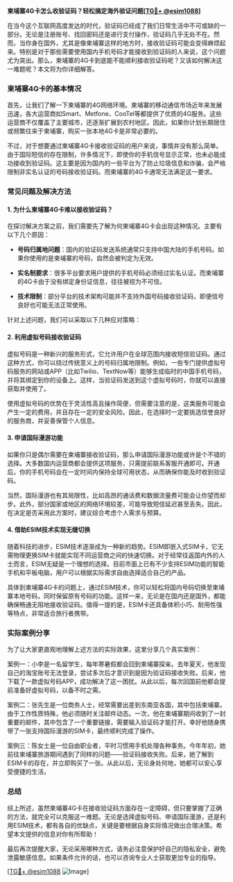 **柬埔寨4G卡怎么收验证码？轻松搞定海外验证问题[[TG💪+ @esim1088](https://t.me/s/esim1088)]**

在当今这个互联网高度发达的时代，验证码已经成了我们日常生活中不可或缺的一部分。无论是注册账号、找回密码还是进行支付操作，验证码几乎无处不在。然而，当你身在国外，尤其是像柬埔寨这样的地方时，接收验证码可能会变得麻烦起来。特别是对于那些需要使用国内手机号码才能接收到验证码的人来说，这个问题尤为突出。那么，柬埔寨的4G卡到底能不能顺利接收验证码呢？又该如何解决这一难题呢？本文将为你详细解答。

### 柬埔寨4G卡的基本情况

首先，让我们了解一下柬埔寨的4G网络环境。柬埔寨的移动通信市场近年来发展迅速，各大运营商如Smart、Metfone、CooTel等都提供了优质的4G服务。这些运营商不仅覆盖了主要城市，还逐渐扩展到农村地区。因此，如果你计划长期居住或频繁往来于柬埔寨，购买一张本地4G卡是非常必要的。

不过，对于想要通过柬埔寨4G卡接收验证码的用户来说，事情并没有那么简单。由于国际短信的存在限制，许多情况下，即使你的手机信号显示正常，也未必能成功接收到验证码。这主要是因为国内的一些平台为了防止垃圾信息和诈骗，会严格限制非实名认证的号码接收验证码。而柬埔寨的4G卡通常无法满足这一要求。

### 常见问题及解决方法

#### 1. **为什么柬埔寨4G卡难以接收验证码？**

在探讨解决方案之前，我们需要先了解为何柬埔寨4G卡会出现这种情况。主要有以下几个原因：

- **号码归属地问题**：国内的验证码发送系统通常只支持中国大陆的手机号码。如果你使用的是柬埔寨的号码，自然会被判定为无效。
  
- **实名制要求**：很多平台要求用户提供的手机号码必须经过实名认证。而柬埔寨的4G卡由于没有绑定身份证信息，往往被视为不可信。

- **技术限制**：部分平台的技术架构可能并不支持外国号码接收验证码，即便信号良好也可能无法正常使用。

针对上述问题，我们可以采取以下几种应对策略：

#### 2. **利用虚拟号码接收验证码**

虚拟号码是一种新兴的服务形式，它允许用户在全球范围内接收短信验证码。通过这种方式，你可以绕过传统意义上的号码归属地限制。例如，一些专门提供虚拟号码服务的网站或APP（比如Twilio、TextNow等）能够生成临时的中国手机号码，并将其绑定到你的设备上。这样，当验证码发送到这个虚拟号码时，你就可以直接获取并使用了。

使用虚拟号码的优势在于灵活性高且操作简便，但需要注意的是，这类服务可能会产生一定的费用，并且存在一定的安全风险。因此，在选择时一定要挑选信誉良好的服务商，并妥善保管个人信息。

#### 3. **申请国际漫游功能**

如果你只是偶尔需要在柬埔寨接收验证码，那么申请国际漫游功能或许是个不错的选择。大多数国内运营商都会提供这项服务，只需提前联系客服开通即可。开通后，你的手机号码会在一定时间内保持全球可用状态，从而确保你能及时收到验证码。

当然，国际漫游也有其局限性，比如高昂的通话费和数据流量费可能会让你望而却步。此外，部分国家或地区的网络环境较差，可能导致短信延迟甚至丢失。因此，在决定是否采用此方案时，建议综合考虑个人需求与预算。

#### 4. **借助ESIM技术实现无缝切换**

随着科技的进步，ESIM技术逐渐成为一种新的趋势。ESIM即嵌入式SIM卡，它无需物理更换SIM卡就能实现不同运营商之间的快速切换。对于经常往返国内外的人士而言，ESIM无疑是一个理想的选择。目前市面上已有不少支持ESIM功能的智能手机和平板电脑，用户可以根据实际需求自由选择适合自己的产品。

具体到柬埔寨4G卡的问题上，通过ESIM技术，你可以轻松将国内号码切换至柬埔寨本地号码，同时保留原有号码的功能。这样一来，无论是在国内还是国外，都能确保畅通无阻地接收验证码。值得一提的是，ESIM卡还具备体积小巧、耐用性强等特点，非常适合旅行者携带。

### 实际案例分享

为了让大家更直观地理解上述方法的实际效果，这里分享几个真实案例：

案例一：小李是一名留学生，每年寒暑假都会回到柬埔寨探亲。去年夏天，他发现自己的淘宝账号无法登录，尝试多次后才意识到是因为验证码接收失败。后来，他下载了一款虚拟号码APP，成功解决了这一困扰。从此以后，每次回国前他都会提前准备好虚拟号码，以备不时之需。

案例二：张先生是一位商务人士，经常需要出差到东南亚各国，其中包括柬埔寨。由于工作性质特殊，他必须随时关注邮件动态。一次，他在柬埔寨期间收到了一封重要的邮件，其中包含了一个重要链接，需要输入验证码才能打开。幸好他随身携带了一张支持国际漫游的SIM卡，最终顺利完成了操作。

案例三：陈女士是一位自由职业者，平时习惯用手机处理各种事务。今年年初，她前往柬埔寨旅游期间遇到了同样的问题——验证码接收失败。后来，她了解到ESIM卡的存在，并立即购买了一张。从此以后，无论身处何地，她都可以安心享受便捷的生活。

### 总结

综上所述，虽然柬埔寨4G卡在接收验证码方面存在一定障碍，但只要掌握了正确的方法，就完全可以克服这一难题。无论是选择虚拟号码、申请国际漫游，还是利用ESIM技术，都有各自的优缺点，关键是要根据自身实际情况做出合理决策。希望本文提供的信息对你有所帮助！

最后再次提醒大家，无论采用哪种方式，请务必注意保护好自己的隐私安全，避免泄露敏感信息。如果条件允许的话，也可以咨询专业人士获取更加专业的指导。

[[TG💪+ @esim1088](https://t.me/s/esim1088) ![Image](https://i.postimg.cc/4NQfJmqS/Snipaste-2025-05-13-00-14-12.png)]